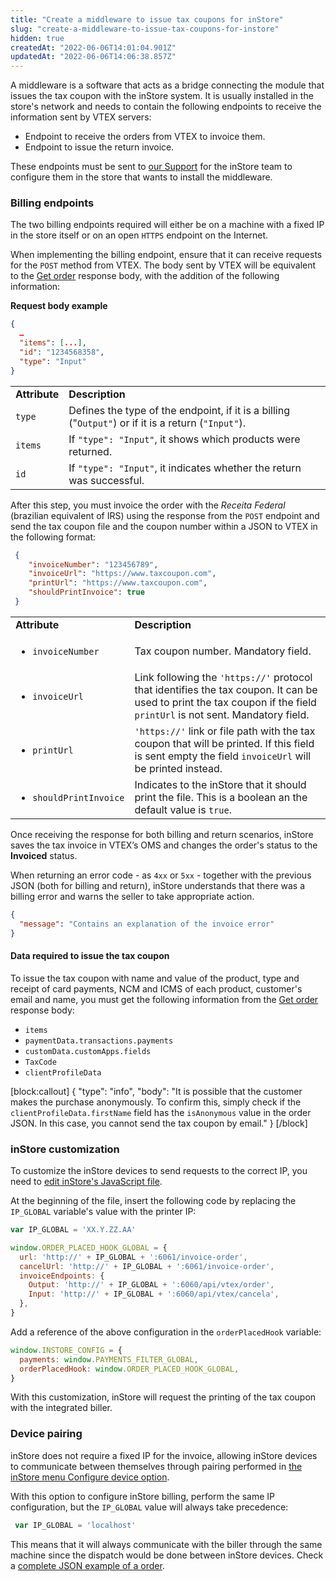 ```yaml
---
title: "Create a middleware to issue tax coupons for inStore"
slug: "create-a-middleware-to-issue-tax-coupons-for-instore"
hidden: true
createdAt: "2022-06-06T14:01:04.901Z"
updatedAt: "2022-06-06T14:06:38.857Z"
---
```

A middleware is a software that acts as a bridge connecting the module that issues the tax coupon with the inStore system. It is usually installed in the store's network and needs to contain the following endpoints to receive the information sent by VTEX servers:

* Endpoint to receive the orders from VTEX to invoice them.
* Endpoint to issue the return invoice.

These endpoints must be sent to [our Support](https://support.vtex.com/hc/en-us/requests) for the inStore team to configure them in the store that wants to install the middleware.

### Billing endpoints

The two billing endpoints required will either be on a machine with a fixed IP in the store itself or on an open `HTTPS` endpoint on the Internet.

When implementing the billing endpoint, ensure that it can receive requests for the `POST` method from VTEX. The body sent by VTEX will be equivalent to the [Get order](https://developers.vtex.com/vtex-rest-api/reference/getorder) response body, with the addition of the following information:

**Request body example**

```json
{
  …
  "items": [...],
  "id": "1234568358",
  "type": "Input"
}
```

<table>
    <tr>
        <td><strong>Attribute</strong></td>
        <td><strong>Description</strong></td>
    </tr>
    <tr>
        <td><code>type</code>
        </td>
        <td>Defines the type of the endpoint, if it is a billing ("<code>Output"</code>) or if it is a return
            (<code>"Input"</code>).</td>
    </tr>
    <tr>
        <td><code>items</code></td>
        <td>If <code>"type": "Input"</code>, it shows which products were returned.</td>
    </tr>
    <tr>
        <td><code>id</code></td>
        <td>If <code>"type": "Input"</code>, it indicates whether the return was successful.</td>
    </tr>
</table>

After this step, you must invoice the order with the _Receita Federal_ (brazilian equivalent of  IRS) using the response from the `POST` endpoint and send the tax coupon file and the coupon number within a JSON to VTEX in the following format:

```json
 {
    "invoiceNumber": "123456789",
    "invoiceUrl": "https://www.taxcoupon.com",
    "printUrl": "https://www.taxcoupon.com",
    "shouldPrintInvoice": true
 }
```

<table>
    <tr>
        <td><strong>Attribute</strong></td>
        <td><strong>Description</strong></td>
    </tr>
    <tr>
        <td>
            <ul>
                <li><code>invoiceNumber</code></li>
            </ul>
        </td>
        <td>Tax coupon number. Mandatory field.</td>
    </tr>
    <tr>
        <td>
            <ul>
                <li><code>invoiceUrl</code></li>
            </ul>
        </td>
        <td>Link following the <code>'https://'</code> protocol that identifies the tax coupon. It can be used to print the tax coupon if the field <code>printUrl</code> is not sent. Mandatory field.</td>
    </tr>
    <tr>
        <td>
            <ul>
                <li><code>printUrl</code></li>
            </ul>
        </td>
        <td><code>'https://'</code> link or file path with the tax coupon that will be printed. If this field is sent empty the field <code>invoiceUrl</code> will be printed instead.</td>
    </tr>
    <tr>
        <td>
            <ul>
                <li><code>shouldPrintInvoice</code></li>
            </ul>
        </td>
        <td>Indicates to the inStore that it should print the file. This is a boolean an the default value is <code>true</code>.</td>
    </tr>
</table>

Once receiving the response for both billing and return scenarios, inStore saves the tax invoice in VTEX’s OMS and changes the order's status to the **Invoiced** status.

When returning an error code - as ``4xx`` or ``5xx`` - together with the previous JSON (both for billing and return), inStore understands that there was a billing error and warns the seller to take appropriate action.

```json
{
  "message": "Contains an explanation of the invoice error"
}
```

#### Data required to issue the tax coupon

To issue the tax coupon with name and value of the product, type and receipt of card payments, NCM and ICMS of each product, customer's email and name, you must get the following information from the [Get order](https://developers.vtex.com/vtex-rest-api/reference/getorder) response body:

* ``items``
* ``paymentData.transactions.payments``
* ``customData.customApps.fields``
* ``TaxCode``
* ``clientProfileData``

[block:callout]
{
  "type": "info",
  "body": "It is possible that the customer makes the purchase anonymously. To confirm this, simply check if the `clientProfileData.firstName` field has the `isAnonymous` value in the order JSON. In this case, you cannot send the tax coupon by email."
}
[/block]

### inStore customization

To customize the inStore devices to send requests to the correct IP, you need to [edit inStore's JavaScript file](https://developers.vtex.com/vtex-rest-api/docs/how-to-customize-instore#edit-the-javascript-file).

At the beginning of the file, insert the following code by replacing the `IP_GLOBAL` variable's value with the printer IP:

```javascript
var IP_GLOBAL = 'XX.Y.ZZ.AA'

window.ORDER_PLACED_HOOK_GLOBAL = {
  url: 'http://' + IP_GLOBAL + ':6061/invoice-order',
  cancelUrl: 'http://' + IP_GLOBAL + ':6061/invoice-order',
  invoiceEndpoints: {
    Output: 'http://' + IP_GLOBAL + ':6060/api/vtex/order',
    Input: 'http://' + IP_GLOBAL + ':6060/api/vtex/cancela',
  },
}
```

Add a reference of the above configuration in the ``orderPlacedHook`` variable:

```javascript
window.INSTORE_CONFIG = {
  payments: window.PAYMENTS_FILTER_GLOBAL,
  orderPlacedHook: window.ORDER_PLACED_HOOK_GLOBAL,
}
```

With this customization, inStore will request the printing of the tax coupon with the integrated biller.

### Device pairing

inStore does not require a fixed IP for the invoice, allowing inStore devices to communicate between themselves through pairing performed in [the inStore menu Configure device option](https://help.vtex.com/en/tracks/instore-using-the-app--4BYzQIwyOHvnmnCYQgLzdr/5UeqJA3sHp5goJacvHwPoS).

With this option to configure inStore billing, perform the same IP configuration, but the ``IP_GLOBAL`` value will always take precedence:

```javascript
 var IP_GLOBAL = 'localhost'
```

This means that it will always communicate with the biller through the same machine since the dispatch would be done between inStore devices. Check a [complete JSON example of a order](https://instore.vteximg.com.br/assets/vtex.instore/files/invoice-payload___ee4347c3d91fecf1da6a85a12d519494.json).
